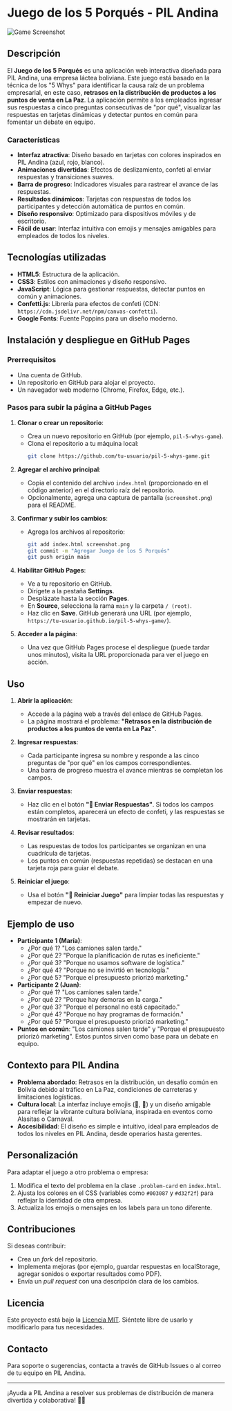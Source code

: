 # Juego de los 5 Porqués - PIL Andina

![Game Screenshot](screenshot.png)

## Descripción

El **Juego de los 5 Porqués** es una aplicación web interactiva diseñada para PIL Andina, una empresa láctea boliviana. Este juego está basado en la técnica de los "5 Whys" para identificar la causa raíz de un problema empresarial, en este caso, **retrasos en la distribución de productos a los puntos de venta en La Paz**. La aplicación permite a los empleados ingresar sus respuestas a cinco preguntas consecutivas de "por qué", visualizar las respuestas en tarjetas dinámicas y detectar puntos en común para fomentar un debate en equipo.

### Características
- **Interfaz atractiva**: Diseño basado en tarjetas con colores inspirados en PIL Andina (azul, rojo, blanco).
- **Animaciones divertidas**: Efectos de deslizamiento, confeti al enviar respuestas y transiciones suaves.
- **Barra de progreso**: Indicadores visuales para rastrear el avance de las respuestas.
- **Resultados dinámicos**: Tarjetas con respuestas de todos los participantes y detección automática de puntos en común.
- **Diseño responsivo**: Optimizado para dispositivos móviles y de escritorio.
- **Fácil de usar**: Interfaz intuitiva con emojis y mensajes amigables para empleados de todos los niveles.

## Tecnologías utilizadas
- **HTML5**: Estructura de la aplicación.
- **CSS3**: Estilos con animaciones y diseño responsivo.
- **JavaScript**: Lógica para gestionar respuestas, detectar puntos en común y animaciones.
- **Confetti.js**: Librería para efectos de confeti (CDN: `https://cdn.jsdelivr.net/npm/canvas-confetti`).
- **Google Fonts**: Fuente Poppins para un diseño moderno.

## Instalación y despliegue en GitHub Pages

### Prerrequisitos
- Una cuenta de GitHub.
- Un repositorio en GitHub para alojar el proyecto.
- Un navegador web moderno (Chrome, Firefox, Edge, etc.).

### Pasos para subir la página a GitHub Pages
1. **Clonar o crear un repositorio**:
   - Crea un nuevo repositorio en GitHub (por ejemplo, `pil-5-whys-game`).
   - Clona el repositorio a tu máquina local:
     ```bash
     git clone https://github.com/tu-usuario/pil-5-whys-game.git
     ```

2. **Agregar el archivo principal**:
   - Copia el contenido del archivo `index.html` (proporcionado en el código anterior) en el directorio raíz del repositorio.
   - Opcionalmente, agrega una captura de pantalla (`screenshot.png`) para el README.

3. **Confirmar y subir los cambios**:
   - Agrega los archivos al repositorio:
     ```bash
     git add index.html screenshot.png
     git commit -m "Agregar Juego de los 5 Porqués"
     git push origin main
     ```

4. **Habilitar GitHub Pages**:
   - Ve a tu repositorio en GitHub.
   - Dirígete a la pestaña **Settings**.
   - Desplázate hasta la sección **Pages**.
   - En **Source**, selecciona la rama `main` y la carpeta `/ (root)`.
   - Haz clic en **Save**. GitHub generará una URL (por ejemplo, `https://tu-usuario.github.io/pil-5-whys-game/`).

5. **Acceder a la página**:
   - Una vez que GitHub Pages procese el despliegue (puede tardar unos minutos), visita la URL proporcionada para ver el juego en acción.

## Uso
1. **Abrir la aplicación**:
   - Accede a la página web a través del enlace de GitHub Pages.
   - La página mostrará el problema: **"Retrasos en la distribución de productos a los puntos de venta en La Paz"**.

2. **Ingresar respuestas**:
   - Cada participante ingresa su nombre y responde a las cinco preguntas de "por qué" en los campos correspondientes.
   - Una barra de progreso muestra el avance mientras se completan los campos.

3. **Enviar respuestas**:
   - Haz clic en el botón **"🚀 Enviar Respuestas"**. Si todos los campos están completos, aparecerá un efecto de confeti, y las respuestas se mostrarán en tarjetas.

4. **Revisar resultados**:
   - Las respuestas de todos los participantes se organizan en una cuadrícula de tarjetas.
   - Los puntos en común (respuestas repetidas) se destacan en una tarjeta roja para guiar el debate.

5. **Reiniciar el juego**:
   - Usa el botón **"🔄 Reiniciar Juego"** para limpiar todas las respuestas y empezar de nuevo.

## Ejemplo de uso
- **Participante 1 (María)**:
  - ¿Por qué 1? "Los camiones salen tarde."
  - ¿Por qué 2? "Porque la planificación de rutas es ineficiente."
  - ¿Por qué 3? "Porque no usamos software de logística."
  - ¿Por qué 4? "Porque no se invirtió en tecnología."
  - ¿Por qué 5? "Porque el presupuesto priorizó marketing."
- **Participante 2 (Juan)**:
  - ¿Por qué 1? "Los camiones salen tarde."
  - ¿Por qué 2? "Porque hay demoras en la carga."
  - ¿Por qué 3? "Porque el personal no está capacitado."
  - ¿Por qué 4? "Porque no hay programas de formación."
  - ¿Por qué 5? "Porque el presupuesto priorizó marketing."
- **Puntos en común**: "Los camiones salen tarde" y "Porque el presupuesto priorizó marketing". Estos puntos sirven como base para un debate en equipo.

## Contexto para PIL Andina
- **Problema abordado**: Retrasos en la distribución, un desafío común en Bolivia debido al tráfico en La Paz, condiciones de carreteras y limitaciones logísticas.
- **Cultura local**: La interfaz incluye emojis (🎉, 🥛) y un diseño amigable para reflejar la vibrante cultura boliviana, inspirada en eventos como Alasitas o Carnaval.
- **Accesibilidad**: El diseño es simple e intuitivo, ideal para empleados de todos los niveles en PIL Andina, desde operarios hasta gerentes.

## Personalización
Para adaptar el juego a otro problema o empresa:
1. Modifica el texto del problema en la clase `.problem-card` en `index.html`.
2. Ajusta los colores en el CSS (variables como `#003087` y `#d32f2f`) para reflejar la identidad de otra empresa.
3. Actualiza los emojis o mensajes en los labels para un tono diferente.

## Contribuciones
Si deseas contribuir:
- Crea un *fork* del repositorio.
- Implementa mejoras (por ejemplo, guardar respuestas en localStorage, agregar sonidos o exportar resultados como PDF).
- Envía un *pull request* con una descripción clara de los cambios.

## Licencia
Este proyecto está bajo la [Licencia MIT](LICENSE). Siéntete libre de usarlo y modificarlo para tus necesidades.

## Contacto
Para soporte o sugerencias, contacta a través de GitHub Issues o al correo de tu equipo en PIL Andina.

---

¡Ayuda a PIL Andina a resolver sus problemas de distribución de manera divertida y colaborativa! 🚚🥛